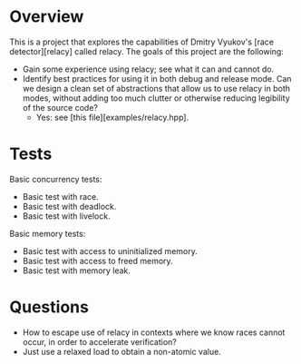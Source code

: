 # Overview

This is a project that explores the capabilities of Dmitry Vyukov's [race detector][relacy] called
relacy. The goals of this project are the following:

- Gain some experience using relacy; see what it can and cannot do.
- Identify best practices for using it in both debug and release mode. Can we design a clean set of
  abstractions that allow us to use relacy in both modes, without adding too much clutter or
  otherwise reducing legibility of the source code?
  - Yes: see [this file][examples/relacy.hpp].

# Tests

Basic concurrency tests:
- Basic test with race.
- Basic test with deadlock.
- Basic test with livelock.

Basic memory tests:
- Basic test with access to uninitialized memory.
- Basic test with access to freed memory.
- Basic test with memory leak.

# Questions

- How to escape use of relacy in contexts where we know races cannot occur, in order to accelerate
  verification?
- Just use a relaxed load to obtain a non-atomic value.

